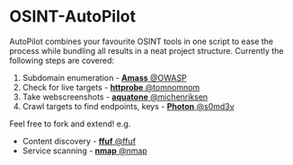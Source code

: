 # OSINT-AutoPilot
AutoPilot combines your favourite OSINT tools in one script to ease the process while bundling all results in a neat project structure.
Currently the following steps are covered:

 <ol>
  <li>Subdomain enumeration - <a href="https://github.com/OWASP/Amass"><b>Amass</b> @OWASP</a></li>
  <li>Check for live targets - <a href="https://github.com/tomnomnom/httprobe"><b>httprobe</b> @tomnomnom</a></li>
  <li>Take webscreenshots - <a href="https://github.com/michenriksen/aquatone"><b>aquatone</b> @michenriksen </a></li>
  <li>Crawl targets to find endpoints, keys - <a href="https://github.com/s0md3v/Photon"><b>Photon</b> @s0md3v</a></li>
</ol>

Feel free to fork and extend! e.g.

<ul>
  <li>Content discovery - <a href="https://github.com/ffuf/ffuf"><b>ffuf</b> @ffuf</a></li>
  <li>Service scanning - <a href="https://github.com/nmap/nmap"><b>nmap</b> @nmap</a></li>
